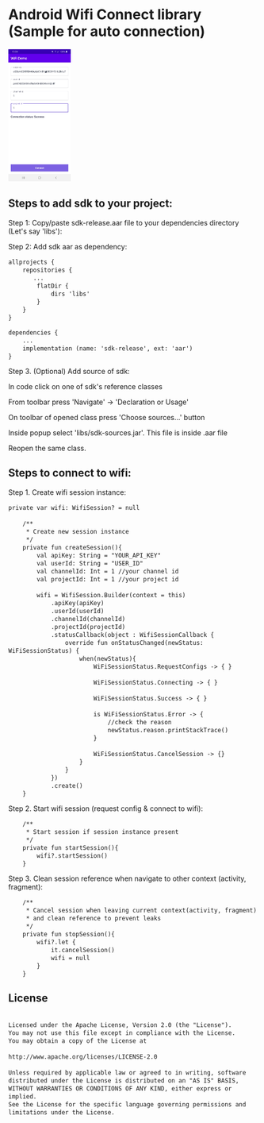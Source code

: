 # Android Wifi Connect library (Sample for auto connection)

<p float="left" align="left">
    <img src="/images/demo.jpg" width="25%" />
</p>

## Steps to add sdk to your project:

Step 1: Copy/paste sdk-release.aar file to your dependencies directory (Let's say 'libs'):

Step 2: Add sdk aar as dependency:

```
allprojects {
    repositories {
       ...
        flatDir {
            dirs 'libs'
        }
    }
}
```

```
dependencies {
    ...
    implementation (name: 'sdk-release', ext: 'aar')
}
```

Step 3. (Optional) Add source of sdk:

In code click on one of sdk's reference classes

From toolbar press 'Navigate' -> 'Declaration or Usage'

On toolbar of opened class press 'Choose sources...' button

Inside popup select 'libs/sdk-sources.jar'. This file is inside .aar file

Reopen the same class.


## Steps to connect to wifi:

Step 1. Create wifi session instance:

```
private var wifi: WifiSession? = null

    /**
     * Create new session instance
     */
    private fun createSession(){
        val apiKey: String = "YOUR_API_KEY"
        val userId: String = "USER_ID"
        val channelId: Int = 1 //your channel id
        val projectId: Int = 1 //your project id

        wifi = WifiSession.Builder(context = this)
            .apiKey(apiKey)
            .userId(userId)
            .channelId(channelId)
            .projectId(projectId)
            .statusCallback(object : WifiSessionCallback {
                override fun onStatusChanged(newStatus: WiFiSessionStatus) {
                    when(newStatus){
                        WiFiSessionStatus.RequestConfigs -> { }

                        WiFiSessionStatus.Connecting -> { }

                        WiFiSessionStatus.Success -> { }

                        is WiFiSessionStatus.Error -> {
                            //check the reason
                            newStatus.reason.printStackTrace()
                        }

                        WiFiSessionStatus.CancelSession -> {}
                    }
                }
            })
            .create()
    }
```

Step 2. Start wifi session (request config & connect to wifi):

```
    /**
     * Start session if session instance present
     */
    private fun startSession(){
        wifi?.startSession()
    }
```

Step 3. Clean session reference when navigate to other context (activity, fragment):

```
    /**
     * Cancel session when leaving current context(activity, fragment)
     * and clean reference to prevent leaks
     */
    private fun stopSession(){
        wifi?.let {
            it.cancelSession()
            wifi = null
        }
    }
```

## License

```Copyright 2021 Oleksii Bolshakov

Licensed under the Apache License, Version 2.0 (the "License").
You may not use this file except in compliance with the License.
You may obtain a copy of the License at

http://www.apache.org/licenses/LICENSE-2.0

Unless required by applicable law or agreed to in writing, software
distributed under the License is distributed on an "AS IS" BASIS,
WITHOUT WARRANTIES OR CONDITIONS OF ANY KIND, either express or implied.
See the License for the specific language governing permissions and
limitations under the License.
```
